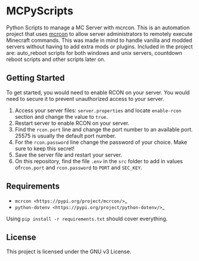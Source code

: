 # MCPyScripts
Python Scripts to manage a MC Server with mcrcon.
This is an automation project that uses [mcrcon](https://pypi.org/project/mcrcon/) to allow server administrators to remotely execute Minecraft commands. This was made in mind to handle vanilla and modded servers without having to add extra mods or plugins.  Included in the project are: auto_reboot scripts for both windows and unix servers, countdown reboot scripts and other scripts later on.


## Getting Started
To get started, you would need to enable RCON on your server. You would need to secure it to prevent unauthorized access to your server.
1. Access your server files: `server.properties` and locate `enable-rcon` section and change the value to `true`.
2. Restart server to enable RCON on your server.
3. Find the `rcon.port` line and change the port number to an available port. 25575 is usually the default port number.
4. For the `rcon.password` line change the password of your choice. Make sure to keep this secret!
5. Save the server file and restart your server.
6. On this repository, find the file `.env` in the `src` folder to add in values of`rcon.port` and `rcon.password` to `PORT` and `SEC_KEY`.


## Requirements
- `mcrcon <https://pypi.org/project/mcrcon/>`_
- `python-dotenv <https://pypi.org/project/python-dotenv/>`_


Using ``pip install -r requirements.txt`` should cover everything.


## License
This project is licensed under the GNU v3 License.
